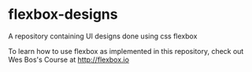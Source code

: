 # flexbox-designs
A repository containing UI designs done using css flexbox

To learn how to use flexbox as implemented in this repository, check out Wes Bos's Course at http://flexbox.io